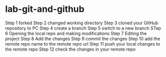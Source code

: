 # lab-git-and-github

Step 1  forked 
Step 2  changed working directory
Step 3  cloned your GitHub repository to PC
Step 4  create a branch
Step 5  switch to a new branch
STep 6  Opening the local repo and making modifications
Step 7  Editing the project
Step 8  Add the changes
Step 9  commit the changes
Step 10  add the remote repo name to the remote repo url
Step 11  push your local changes to the remote repo
Step 12  check the changes in your remote repo
